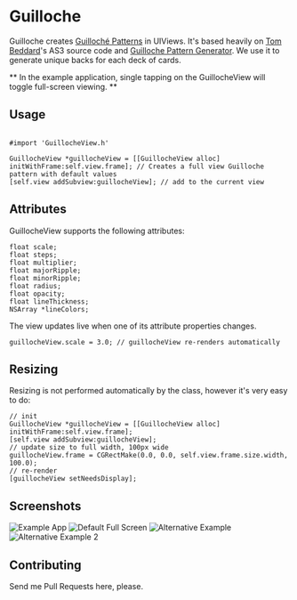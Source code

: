 # Guilloche #

Guilloche creates [Guilloché Patterns](http://en.wikipedia.org/wiki/Guilloch%C3%A9) in UIViews. It's based heavily on [Tom Beddard](http://www.subblue.com/about)'s AS3 source code and [Guilloche Pattern Generator](http://www.subblue.com/projects/guilloche). We use it to generate unique backs for each deck of cards.

** In the example application, single tapping on the GuillocheView will toggle full-screen viewing. **

## Usage ##

```

#import 'GuillocheView.h'

GuillocheView *guillocheView = [[GuillocheView alloc] initWithFrame:self.view.frame]; // Creates a full view Guilloche pattern with default values
[self.view addSubview:guillocheView]; // add to the current view

```

## Attributes ##

GuillocheView supports the following attributes:

```
float scale;
float steps;
float multiplier;
float majorRipple;
float minorRipple;
float radius;
float opacity;
float lineThickness;
NSArray *lineColors;

```

The view updates live when one of its attribute properties changes.

```
guillocheView.scale = 3.0; // guillocheView re-renders automatically
```
## Resizing ##

Resizing is not performed automatically by the class, however it's very easy to do:

```
// init
GuillocheView *guillocheView = [[GuillocheView alloc] initWithFrame:self.view.frame];
[self.view addSubview:guillocheView];
// update size to full width, 100px wide
guillocheView.frame = CGRectMake(0.0, 0.0, self.view.frame.size.width, 100.0);
// re-render
[guillocheView setNeedsDisplay];

```

## Screenshots ##

![Example App](/../screenshots/screenshots/default-controls.png?raw=true "Example App with Controls")
![Default Full Screen](/../screenshots/screenshots/default-fullscreen.png?raw=true "Default Full Screen")
![Alternative Example](/../screenshots/screenshots/fullscreen-alt.png?raw=true "Alternative Example")
![Alternative Example 2](/../screenshots/screenshots/fullscreen-alt2.png?raw=true "Alternative Example 2")

## Contributing ##

Send me Pull Requests here, please.